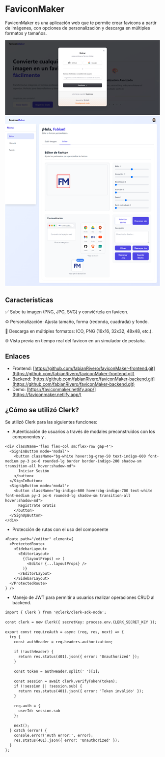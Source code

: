 # FaviconMaker

FaviconMaker es una aplicación web que te permite crear favicons a partir de imágenes, con opciones de personalización y descarga en múltiples formatos y tamaños.

![Landing Page](./public/landingpage.png)
![Dashboard](./public//FaviconMaker.png)

## Características

✅ Sube tu imagen (PNG, JPG, SVG) y conviértela en favicon.

⚙️ Personalización: Ajusta tamaño, forma (redonda, cuadrada) y fondo.

📁 Descarga en múltiples formatos: ICO, PNG (16x16, 32x32, 48x48, etc.).

🌐 Vista previa en tiempo real del favicon en un simulador de pestaña.

## Enlaces

- Frontend: [https://github.com/fabianRivero/faviconMaker-frontend.git](https://github.com/fabianRivero/faviconMaker-frontend.git)
- Backend: [https://github.com/fabianRivero/faviconMaker-backend.git](https://github.com/fabianRivero/faviconMaker-backend.git)
- Demo: [https://faviconmaker.netlify.app/](https://faviconmaker.netlify.app/)

## ¿Cómo se utilizó Clerk?
Se utilizó Clerk para las siguientes funciones:

- Autenticación de usuarios a través de modales preconstruidos con los componentes <SignInButton> y <SignUpButton>.
```
<div className='flex flex-col sm:flex-row gap-4'>
  <SignInButton mode='modal'>
    <button className="bg-white hover:bg-gray-50 text-indigo-600 font-medium py-3 px-6 rounded-lg border border-indigo-200 shadow-sm transition-all hover:shadow-md">
      Iniciar Sesión
    </button>
  </SignInButton>
  <SignUpButton mode='modal'>
    <button className="bg-indigo-600 hover:bg-indigo-700 text-white font-medium py-3 px-6 rounded-lg shadow-sm transition-all hover:shadow-md">
      Regístrate Gratis
    </button>
  </SignUpButton>
</div>
```
- Protección de rutas con el uso del componente <ProtectedRoute>
```
<Route path="/editor" element={
  <ProtectedRoute>
    <SidebarLayout>
      <EditorLayout>
        {(layoutProps) => (
          <Editor {...layoutProps} />
        )}
      </EditorLayout>
    </SidebarLayout>
  </ProtectedRoute>
} />
```
- Manejo de JWT para permitir a usuarios realizar operaciones CRUD al backend.
```
import { Clerk } from '@clerk/clerk-sdk-node';

const clerk = new Clerk({ secretKey: process.env.CLERK_SECRET_KEY });

export const requireAuth = async (req, res, next) => {
  try {
    const authHeader = req.headers.authorization;
    
    if (!authHeader) {
      return res.status(401).json({ error: 'Unauthorized' });
    }

    const token = authHeader.split(' ')[1];
    
    const session = await clerk.verifyToken(token);
    if (!session || !session.sub) {
      return res.status(401).json({ error: 'Token inválido' });
    }

    req.auth = { 
      userId: session.sub
    };
    
    next();
  } catch (error) {
    console.error('Auth error:', error);
    res.status(401).json({ error: 'Unauthorized' }); 
  }
};
```
